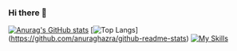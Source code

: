 ### Hi there 👋

[![Anurag's GitHub stats](https://github-readme-stats.vercel.app/api?username=retortpasta)](https://github.com/anuraghazra/github-readme-stats)
[![Top Langs](https://github-readme-stats.vercel.app/api/top-langs/?username=retortpasta&layout=compact)]
(https://github.com/anuraghazra/github-readme-stats)
[![My Skills](https://skillicons.dev/icons?i=html,css,py,c,cs,java,blender,unity)](https://skillicons.dev)
<!--
**retortpasta/retortpasta** is a ✨ _special_ ✨ repository because its `README.md` (this file) appears on your GitHub profile.

Here are some ideas to get you started:

- 🔭 I’m currently working on ...
- 🌱 I’m currently learning ...
- 👯 I’m looking to collaborate on ...
- 🤔 I’m looking for help with ...
- 💬 Ask me about ...
- 📫 How to reach me: ...
- 😄 Pronouns: ...
- ⚡ Fun fact: ...
-->
